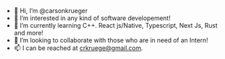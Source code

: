 - 👋 Hi, I’m @carsonkrueger
- 👀 I’m interested in any kind of software developement!
- 🌱 I’m currently learning C++. React js/Native, Typescript, Next Js, Rust and more!
- 💞️ I’m looking to collaborate with those who are in need of an Intern!
- 📫 I can be reached at crkruege@gmail.com.

<!---
carsonkrueger/carsonkrueger is a ✨ special ✨ repository because its `README.md` (this file) appears on your GitHub profile.
You can click the Preview link to take a look at your changes.
--->
